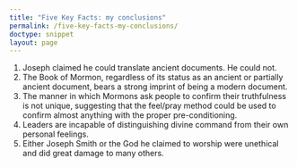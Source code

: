 ```yaml
---
title: "Five Key Facts: my conclusions"
permalink: /five-key-facts-my-conclusions/
doctype: snippet
layout: page
---
```


1. Joseph claimed he could translate ancient documents.  He could not.
2. The Book of Mormon, regardless of its status as an ancient or partially ancient document, bears a strong imprint of being a modern document.
3. The manner in which Mormons ask people to confirm their truthfulness is not unique, suggesting that the feel/pray method could be used to confirm almost anything with the proper pre-conditioning.
4. Leaders are incapable of distinguishing divine command from their own personal feelings.
5. Either Joseph Smith or the God he claimed to worship were unethical and did great damage to many others.
